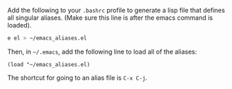 Add the following to your `.bashrc` profile to generate a lisp file
that defines all singular aliases. (Make sure this line is after the
emacs command is loaded).

```bash
e el > ~/emacs_aliases.el
```

Then, in `~/.emacs`, add the following line to load all of the aliases:

```
(load "~/emacs_aliases.el)
```

The shortcut for going to an alias file is `C-x C-j`.
